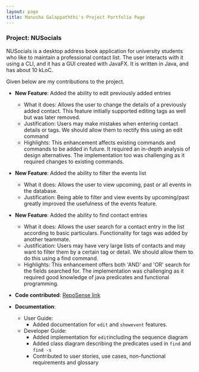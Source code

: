 ```yaml
---
layout: page
title: Manusha Galappaththi's Project Portfolio Page
---
```


### Project: NUSocials

NUSocials is a desktop address book application for university students who like to maintain a professional contact list. The user interacts with it using a CLI, and it has a GUI created with JavaFX. It is written in Java, and has about 10 kLoC.

Given below are my contributions to the project.

* **New Feature**: Added the ability to edit previously added entries
  * What it does: Allows the user to change the details of a previously added contact. This feature initially supported editing tags as well but was later removed.
  * Justification:  Users may make mistakes when entering contact details or tags. We should allow them to rectify this using an edit command
  * Highlights: This enhancement affects existing commands and commands to be added in future. It required an in-depth analysis of design alternatives. The implementation too was challenging as it required changes to existing commands.

* **New Feature**: Added the ability to filter the events list
  * What it does: Allows the user to view upcoming, past or all events in the database.
  * Justification: Being able to filter and view events by upcoming/past greatly improved the usefulness of the events feature.

* **New Feature**: Added the ability to find contact entries
  * What it does: Allows the user search for a contact entry in the list according to basic particulars. Functionality for tags was added by another teammate.
  * Justification:  Users may have very large lists of contacts and may want to filter them by a certain tag or detail. We should allow them to do this using a find command.
  * Highlights: This enhancement offers both 'AND' and 'OR' search for the fields searched for. The implementation was challenging as it required good knowledge of java predicates and functional programming.

* **Code contributed**: [RepoSense link](https://nus-cs2103-ay2122s2.github.io/tp-dashboard/?search=&sort=groupTitle&sortWithin=title&timeframe=commit&mergegroup=&groupSelect=groupByRepos&breakdown=true&checkedFileTypes=docs~functional-code~test-code~other&since=2022-02-18&tabOpen=true&tabType=authorship&tabAuthor=manu2002g&tabRepo=AY2122S2-CS2103T-W11-1%2Ftp%5Bmaster%5D&authorshipIsMergeGroup=false&authorshipFileTypes=&authorshipIsBinaryFileTypeChecked=false)

* **Documentation**:
  * User Guide:
    * Added documentation for `edit` and `showevent` features.
  * Developer Guide:
    * Added implementation for `edit`including the sequence diagram
    * Added class diagram describing the predicates used in `find` and `find -s`
    * Contributed to user stories, use cases, non-functional requirements and glossary


